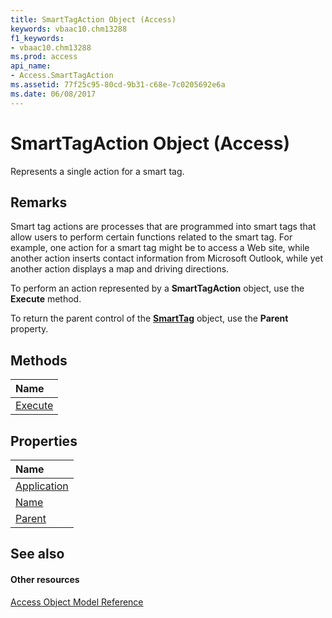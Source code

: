 ```yaml
---
title: SmartTagAction Object (Access)
keywords: vbaac10.chm13288
f1_keywords:
- vbaac10.chm13288
ms.prod: access
api_name:
- Access.SmartTagAction
ms.assetid: 77f25c95-80cd-9b31-c68e-7c0205692e6a
ms.date: 06/08/2017
---
```



# SmartTagAction Object (Access)

Represents a single action for a smart tag.


## Remarks

Smart tag actions are processes that are programmed into smart tags that allow users to perform certain functions related to the smart tag. For example, one action for a smart tag might be to access a Web site, while another action inserts contact information from Microsoft Outlook, while yet another action displays a map and driving directions.

To perform an action represented by a **SmartTagAction** object, use the **Execute** method.

To return the parent control of the **[SmartTag](smarttag-object-access.md)** object, use the **Parent** property.


## Methods



|**Name**|
|:-----|
|[Execute](smarttagaction-execute-method-access.md)|

## Properties



|**Name**|
|:-----|
|[Application](smarttagaction-application-property-access.md)|
|[Name](smarttagaction-name-property-access.md)|
|[Parent](smarttagaction-parent-property-access.md)|

## See also


#### Other resources


[Access Object Model Reference](http://msdn.microsoft.com/library/2de134a4-6c5c-d2a3-8377-f4dd973ba650%28Office.15%29.aspx)
